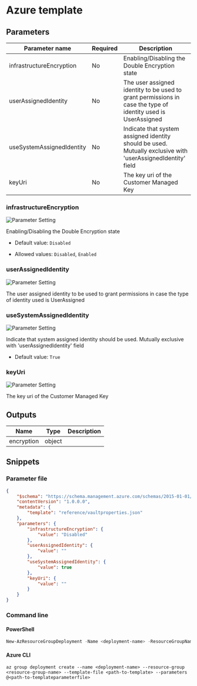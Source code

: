 # Azure template

## Parameters

Parameter name | Required | Description
-------------- | -------- | -----------
infrastructureEncryption | No       | Enabling/Disabling the Double Encryption state
userAssignedIdentity | No       | The user assigned identity to be used to grant permissions in case the type of identity used is UserAssigned
useSystemAssignedIdentity | No       | Indicate that system assigned identity should be used. Mutually exclusive with 'userAssignedIdentity' field
keyUri         | No       | The key uri of the Customer Managed Key

### infrastructureEncryption

![Parameter Setting](https://img.shields.io/badge/parameter-optional-green?style=flat-square)

Enabling/Disabling the Double Encryption state

- Default value: `Disabled`

- Allowed values: `Disabled`, `Enabled`

### userAssignedIdentity

![Parameter Setting](https://img.shields.io/badge/parameter-optional-green?style=flat-square)

The user assigned identity to be used to grant permissions in case the type of identity used is UserAssigned

### useSystemAssignedIdentity

![Parameter Setting](https://img.shields.io/badge/parameter-optional-green?style=flat-square)

Indicate that system assigned identity should be used. Mutually exclusive with 'userAssignedIdentity' field

- Default value: `True`

### keyUri

![Parameter Setting](https://img.shields.io/badge/parameter-optional-green?style=flat-square)

The key uri of the Customer Managed Key

## Outputs

Name | Type | Description
---- | ---- | -----------
encryption | object |

## Snippets

### Parameter file

```json
{
    "$schema": "https://schema.management.azure.com/schemas/2015-01-01/deploymentParameters.json#",
    "contentVersion": "1.0.0.0",
    "metadata": {
        "template": "reference/vaultproperties.json"
    },
    "parameters": {
        "infrastructureEncryption": {
            "value": "Disabled"
        },
        "userAssignedIdentity": {
            "value": ""
        },
        "useSystemAssignedIdentity": {
            "value": true
        },
        "keyUri": {
            "value": ""
        }
    }
}
```

### Command line

#### PowerShell

```powershell
New-AzResourceGroupDeployment -Name <deployment-name> -ResourceGroupName <resource-group-name> -TemplateFile <path-to-template> -TemplateParameterFile <path-to-templateparameter>
```

#### Azure CLI

```text
az group deployment create --name <deployment-name> --resource-group <resource-group-name> --template-file <path-to-template> --parameters @<path-to-templateparameterfile>
```
